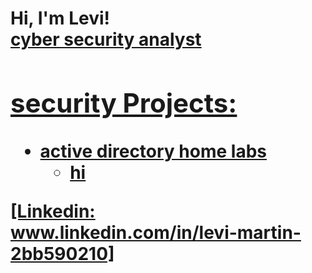 <h1>Hi, I'm Levi! <br/><a href="https://github.com/levi-martin66">cyber security analyst

<h2> security Projects:</h2>

- <b>active directory home labs </b>
  - hi


 [Linkedin: www.linkedin.com/in/levi-martin-2bb590210]

<!--
**joshmadakor1/joshmadakor1** is a ✨ _special_ ✨ repository because its `README.md` (this file) appears on your GitHub profile.

Here are some ideas to get you started:

- 🔭 I’m currently working on ...
- 🌱 I’m currently learning ...
- 👯 I’m looking to collaborate on ...
- 🤔 I’m looking for help with ...
- 💬 Ask me about ...
- 📫 How to reach me: ...
- 😄 Pronouns: ...
- ⚡ Fun fact: ...
-->
